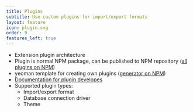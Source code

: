 ```yaml
---
title: Plugins
subtitle: Use custom plugins for import/export formats
layout: feature
icon: plugin.svg
order: 9
features_left: true
---
```


* Extension plugin architecture
* Plugin is normal NPM package, can be published to NPM repository ([all plugins on NPM](https://www.npmjs.com/search?q=keywords:dbgateplugin))
* yeoman template for creating own plugins ([generator on NPM](https://www.npmjs.com/package/generator-dbgate))
* [Documentation for plugin developes](https://dbgate.org/docs/plugin-development.html)
* Supported plugin types:
  * Import/export format
  * Database connection driver
  * Theme
